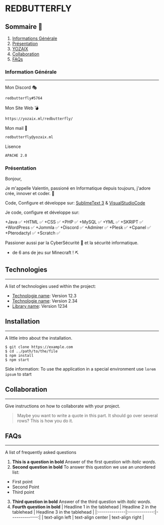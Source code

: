 # REDBUTTERFLY

## Sommaire 🤗
1. [Informations Générale](#Information-Générale)
2. [Présentation](#technologies)
3. [YOZAIX](#installation)
4. [Collaboration](#collaboration)
5. [FAQs](#faqs)


### Information Générale
***

Mon Discord 🎭

```bash
redbutterfly#5764
```

Mon Site Web 💣 

```bash
https://yozaix.ml/redbutterfly/
```

Mon mail 📩

```bash
redbutterfly@yozaix.ml
```

Lisence

```bash
APACHE 2.0
```

### Présentation

Bonjour,

Je m'appelle Valentin, passioné en Informatique depuis toujours, j'adore crée, innover et coder. 🐊

Code, Configure et développe sur: [SublimeText 3](https://www.sublimetext.com/) & [VisualStudioCode](https://code.visualstudio.com/)

Je code, configure et développe sur:

+Java ✅ 
+HTML ✅ 
+CSS ✅ 
+PHP ✅ 
+MySQL ✅ 
+YML ✅ 
+SKRIPT ✅ 
+WordPress ✅ 
+Jommla ✅ 
+Discord ✅ 
+Admirer ✅ 
+Plesk ✅ 
+Cpanel ✅ 
+Pterodactyl ✅ 
+Scratch ✅
  
Passioner aussi par la CyberSécurité 🔐 et la sécurité informatique.

+ de 6 ans de jeu sur Minecraft ! ⛏️

## Technologies
***
A list of technologies used within the project:
* [Technologie name](https://example.com): Version 12.3 
* [Technologie name](https://example.com): Version 2.34
* [Library name](https://example.com): Version 1234
## Installation
***
A little intro about the installation. 
```
$ git clone https://example.com
$ cd ../path/to/the/file
$ npm install
$ npm start
```
Side information: To use the application in a special environment use ```lorem ipsum``` to start
## Collaboration
***
Give instructions on how to collaborate with your project.
> Maybe you want to write a quote in this part. 
> It should go over several rows?
> This is how you do it.
## FAQs
***
A list of frequently asked questions
1. **This is a question in bold**
Answer of the first question with _italic words_. 
2. __Second question in bold__ 
To answer this question we use an unordered list:
* First point
* Second Point
* Third point
3. **Third question in bold**
Answer of the third question with *italic words*.
4. **Fourth question in bold**
| Headline 1 in the tablehead | Headline 2 in the tablehead | Headline 3 in the tablehead |
|:--------------|:-------------:|--------------:|
| text-align left | text-align center | text-align right |
